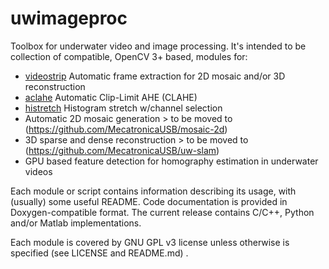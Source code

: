 # uwimageproc

Toolbox for underwater video and image processing. It's intended to be collection of compatible, OpenCV 3+ based, modules for:

- [videostrip](https://github.com/MecatronicaUSB/uwimageproc/tree/master/modules/videostrip) Automatic frame extraction for 2D mosaic and/or 3D reconstruction 
- [aclahe](https://github.com/MecatronicaUSB/uwimageproc/tree/master/modules/aclahe) Automatic Clip-Limit AHE (CLAHE)
- [histretch](https://github.com/MecatronicaUSB/uwimageproc/tree/master/modules/histretch) Histogram stretch w/channel selection
- Automatic 2D mosaic generation > to be moved to (https://github.com/MecatronicaUSB/mosaic-2d)
- 3D sparse and dense reconstruction > to be moved to (https://github.com/MecatronicaUSB/uw-slam)
- GPU based feature detection for homography estimation in underwater videos

Each module or script contains information describing its usage, with (usually) some useful README. Code documentation is provided in Doxygen-compatible format. The current release contains C/C++, Python and/or Matlab implementations.

Each module is covered by GNU GPL v3 license unless otherwise is specified (see LICENSE and README.md) .


